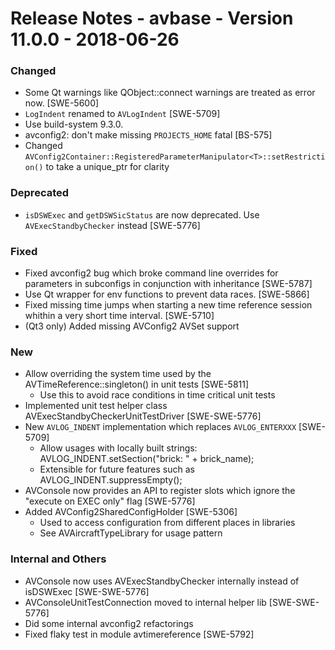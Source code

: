 Release Notes - avbase - Version 11.0.0 - 2018-06-26
====================================================

### Changed

* Some Qt warnings like QObject::connect warnings are treated as error now. [SWE-5600]
* `LogIndent` renamed to `AVLogIndent` [SWE-5709]
* Use build-system 9.3.0.
* avconfig2: don't make missing `PROJECTS_HOME` fatal [BS-575]
* Changed `AVConfig2Container::RegisteredParameterManipulator<T>::setRestriction()` to take a unique_ptr for clarity

### Deprecated

* `isDSWExec` and `getDSWSicStatus` are now deprecated. Use `AVExecStandbyChecker` instead [SWE-5776]

### Fixed

* Fixed avconfig2 bug which broke command line overrides for parameters in subconfigs in conjunction with inheritance [SWE-5787]
* Use Qt wrapper for env functions to prevent data races. [SWE-5866]
* Fixed missing time jumps when starting a new time reference session whithin a very short time interval. [SWE-5710]
* (Qt3 only) Added missing AVConfig2 AVSet support

### New

* Allow overriding the system time used by the AVTimeReference::singleton() in unit tests [SWE-5811]
  * Use this to avoid race conditions in time critical unit tests
* Implemented unit test helper class AVExecStandbyCheckerUnitTestDriver [SWE-SWE-5776]
* New `AVLOG_INDENT` implementation which replaces `AVLOG_ENTERXXX` [SWE-5709]
  * Allow usages with locally built strings: AVLOG_INDENT.setSection("brick: " + brick_name);
  * Extensible for future features such as AVLOG_INDENT.suppressEmpty();
* AVConsole now provides an API to register slots which ignore the "execute on EXEC only" flag [SWE-5776]
* Added AVConfig2SharedConfigHolder [SWE-5306]
  * Used to access configuration from different places in libraries
  * See AVAircraftTypeLibrary for usage pattern

### Internal and Others

* AVConsole now uses AVExecStandbyChecker internally instead of isDSWExec [SWE-SWE-5776]
* AVConsoleUnitTestConnection moved to internal helper lib [SWE-SWE-5776]
* Did some internal avconfig2 refactorings
* Fixed flaky test in module avtimereference [SWE-5792]

